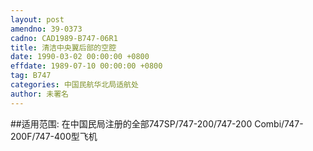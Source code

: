 ```yaml
---
layout: post
amendno: 39-0373
cadno: CAD1989-B747-06R1
title: 清洁中央翼后部的空腔
date: 1990-03-02 00:00:00 +0800
effdate: 1989-07-10 00:00:00 +0800
tag: B747
categories: 中国民航华北局适航处
author: 未署名
---
```


##适用范围:
在中国民局注册的全部747SP/747-200/747-200 Combi/747-200F/747-400型飞机

